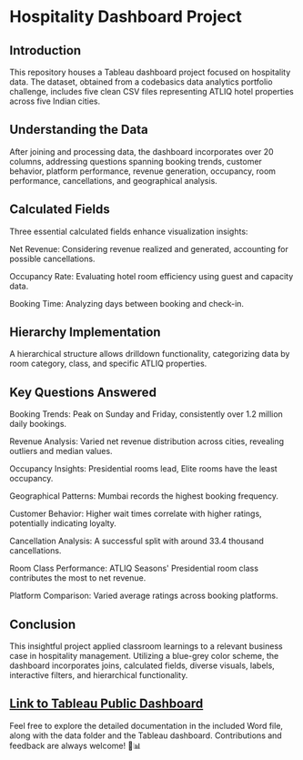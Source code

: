 # Hospitality Dashboard Project

## Introduction
This repository houses a Tableau dashboard project focused on hospitality data. The dataset, obtained from a codebasics data analytics portfolio challenge, includes five clean CSV files representing ATLIQ hotel properties across five Indian cities.

## Understanding the Data
After joining and processing data, the dashboard incorporates over 20 columns, addressing questions spanning booking trends, customer behavior, platform performance, revenue generation, occupancy, room performance, cancellations, and geographical analysis.

## Calculated Fields
Three essential calculated fields enhance visualization insights:

Net Revenue: Considering revenue realized and generated, accounting for possible cancellations.

Occupancy Rate: Evaluating hotel room efficiency using guest and capacity data.

Booking Time: Analyzing days between booking and check-in.

## Hierarchy Implementation
A hierarchical structure allows drilldown functionality, categorizing data by room category, class, and specific ATLIQ properties.

## Key Questions Answered

Booking Trends: Peak on Sunday and Friday, consistently over 1.2 million daily bookings.

Revenue Analysis: Varied net revenue distribution across cities, revealing outliers and median values.

Occupancy Insights: Presidential rooms lead, Elite rooms have the least occupancy.

Geographical Patterns: Mumbai records the highest booking frequency.

Customer Behavior: Higher wait times correlate with higher ratings, potentially indicating loyalty.

Cancellation Analysis: A successful split with around 33.4 thousand cancellations.

Room Class Performance: ATLIQ Seasons' Presidential room class contributes the most to net revenue.

Platform Comparison: Varied average ratings across booking platforms.

## Conclusion

This insightful project applied classroom learnings to a relevant business case in hospitality management. Utilizing a blue-grey color scheme, the dashboard incorporates joins, calculated fields, diverse visuals, labels, interactive filters, and hierarchical functionality.

## [Link to Tableau Public Dashboard](https://public.tableau.com/app/profile/rida.khan5287/viz/Project2_17023774782710/HospitalityInsightsDashboardUnveilingRevenuePatternsCustomerBehaviorandPlatformDynamics)
Feel free to explore the detailed documentation in the included Word file, along with the data folder and the Tableau dashboard. Contributions and feedback are always welcome! 🏨📊
